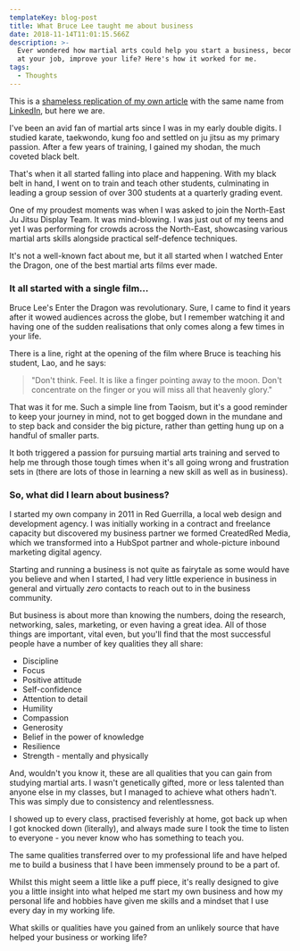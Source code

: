 ```yaml
---
templateKey: blog-post
title: What Bruce Lee taught me about business
date: 2018-11-14T11:01:15.566Z
description: >-
  Ever wondered how martial arts could help you start a business, become better
  at your job, improve your life? Here's how it worked for me.
tags:
  - Thoughts
---
```

This is a [shameless replication of my own article](\"https://www.linkedin.com/pulse/what-bruce-lee-taught-me-business-robert-kendal/\") with the same name from [LinkedIn](\"https://www.linkedin.com/in/robkendal/\"), but here we are.

I've been an avid fan of martial arts since I was in my early double digits. I studied karate, taekwondo, kung foo and settled on ju jitsu as my primary passion. After a few years of training, I gained my shodan, the much coveted black belt.

That's when it all started falling into place and happening. With my black belt in hand, I went on to train and teach other students, culminating in leading a group session of over 300 students at a quarterly grading event.

One of my proudest moments was when I was asked to join the North-East Ju Jitsu Display Team. It was mind-blowing. I was just out of my teens and yet I was performing for crowds across the North-East, showcasing various martial arts skills alongside practical self-defence techniques.

It's not a well-known fact about me, but it all started when I watched Enter the Dragon, one of the best martial arts films ever made.

### It all started with a single film...

Bruce Lee's Enter the Dragon was revolutionary. Sure, I came to find it years after it wowed audiences across the globe, but I remember watching it and having one of the sudden realisations that only comes along a few times in your life.

There is a line, right at the opening of the film where Bruce is teaching his student, Lao, and he says:

> "Don't think. Feel. It is like a finger pointing away to the moon. Don't concentrate on the finger or you will miss all that heavenly glory."

That was it for me. Such a simple line from Taoism, but it's a good reminder to keep your journey in mind, not to get bogged down in the mundane and to step back and consider the big picture, rather than getting hung up on a handful of smaller parts.

It both triggered a passion for pursuing martial arts training and served to help me through those tough times when it's all going wrong and frustration sets in (there are lots of those in learning a new skill as well as in business).

### So, what did I learn about business?

I started my own company in 2011 in Red Guerrilla, a local web design and development agency. I was initially working in a contract and freelance capacity but discovered my business partner we formed CreatedRed Media, which we transformed into a HubSpot partner and whole-picture inbound marketing digital agency.

Starting and running a business is not quite as fairytale as some would have you believe and when I started, I had very little experience in business in general and virtually _zero_ contacts to reach out to in the business community.

But business is about more than knowing the numbers, doing the research, networking, sales, marketing, or even having a great idea. All of those things are important, vital even, but you'll find that the most successful people have a number of key qualities they all share:

*   Discipline
*   Focus
*   Positive attitude
*   Self-confidence
*   Attention to detail
*   Humility
*   Compassion
*   Generosity
*   Belief in the power of knowledge
*   Resilience
*   Strength - mentally and physically

And, wouldn't you know it, these are all qualities that you can gain from studying martial arts. I wasn't genetically gifted, more or less talented than anyone else in my classes, but I managed to achieve what others hadn't. This was simply due to consistency and relentlessness.

I showed up to every class, practised feverishly at home, got back up when I got knocked down (literally), and always made sure I took the time to listen to everyone - you never know who has something to teach you.

The same qualities transferred over to my professional life and have helped me to build a business that I have been immensely pround to be a part of.

Whilst this might seem a little like a puff piece, it's really designed to give you a little insight into what helped me start my own business and how my personal life and hobbies have given me skills and a mindset that I use every day in my working life.

What skills or qualities have you gained from an unlikely source that have helped your business or working life?
